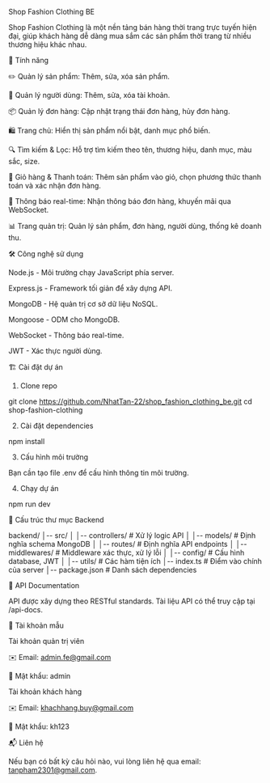 Shop Fashion Clothing BE

Shop Fashion Clothing là một nền tảng bán hàng thời trang trực tuyến hiện đại, giúp khách hàng dễ dàng mua sắm các sản phẩm thời trang từ nhiều thương hiệu khác nhau.

🚀 Tính năng

✏️ Quản lý sản phẩm: Thêm, sửa, xóa sản phẩm.

👤 Quản lý người dùng: Thêm, sửa, xóa tài khoản.

📦 Quản lý đơn hàng: Cập nhật trạng thái đơn hàng, hủy đơn hàng.

🛍️ Trang chủ: Hiển thị sản phẩm nổi bật, danh mục phổ biến.

🔍 Tìm kiếm & Lọc: Hỗ trợ tìm kiếm theo tên, thương hiệu, danh mục, màu sắc, size.

🛒 Giỏ hàng & Thanh toán: Thêm sản phẩm vào giỏ, chọn phương thức thanh toán và xác nhận đơn hàng.

📢 Thông báo real-time: Nhận thông báo đơn hàng, khuyến mãi qua WebSocket.

📊 Trang quản trị: Quản lý sản phẩm, đơn hàng, người dùng, thống kê doanh thu.

🛠️ Công nghệ sử dụng

Node.js - Môi trường chạy JavaScript phía server.

Express.js - Framework tối giản để xây dựng API.

MongoDB - Hệ quản trị cơ sở dữ liệu NoSQL.

Mongoose - ODM cho MongoDB.

WebSocket - Thông báo real-time.

JWT - Xác thực người dùng.

🏗️ Cài đặt dự án

1. Clone repo

git clone https://github.com/NhatTan-22/shop_fashion_clothing_be.git
cd shop-fashion-clothing

2. Cài đặt dependencies

npm install

3. Cấu hình môi trường

Bạn cần tạo file .env để cấu hình thông tin môi trường.

4. Chạy dự án

npm run dev

📄 Cấu trúc thư mục Backend

backend/
│-- src/
│   │-- controllers/    # Xử lý logic API
│   │-- models/         # Định nghĩa schema MongoDB
│   │-- routes/         # Định nghĩa API endpoints
│   │-- middlewares/    # Middleware xác thực, xử lý lỗi
│   │-- config/         # Cấu hình database, JWT
│   │-- utils/          # Các hàm tiện ích
│-- index.ts            # Điểm vào chính của server
│-- package.json        # Danh sách dependencies

📄 API Documentation

API được xây dựng theo RESTful standards. Tài liệu API có thể truy cập tại /api-docs.

📄 Tài khoản mẫu

Tài khoản quản trị viên

✉️ Email: admin.fe@gmail.com

🔑 Mật khẩu: admin

Tài khoản khách hàng

✉️ Email: khachhang.buy@gmail.com

🔑 Mật khẩu: kh123

📬 Liên hệ

Nếu bạn có bất kỳ câu hỏi nào, vui lòng liên hệ qua email: tanpham2301@gmail.com.
